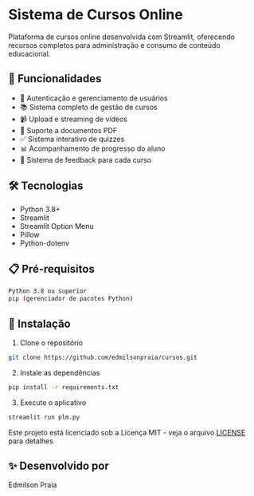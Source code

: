 # Sistema de Cursos Online

Plataforma de cursos online desenvolvida com Streamlit, oferecendo recursos completos para administração e consumo de conteúdo educacional.

## 🚀 Funcionalidades

- 👥 Autenticação e gerenciamento de usuários
- 📚 Sistema completo de gestão de cursos
- 📹 Upload e streaming de vídeos
- 📄 Suporte a documentos PDF
- ✅ Sistema interativo de quizzes
- 📊 Acompanhamento de progresso do aluno
- 💬 Sistema de feedback para cada curso

## 🛠️ Tecnologias

- Python 3.8+
- Streamlit
- Streamlit Option Menu
- Pillow
- Python-dotenv

## 📋 Pré-requisitos

```bash
Python 3.8 ou superior
pip (gerenciador de pacotes Python)
```

## 🔧 Instalação

1. Clone o repositório
```bash
git clone https://github.com/edmilsonpraia/cursos.git
```

2. Instale as dependências
```bash
pip install -r requirements.txt
```

3. Execute o aplicativo
```bash
streamlit run plm.py
```
Este projeto está licenciado sob a Licença MIT - veja o arquivo [LICENSE](LICENSE) para detalhes

## ✨ Desenvolvido por

Edmilson Praia
